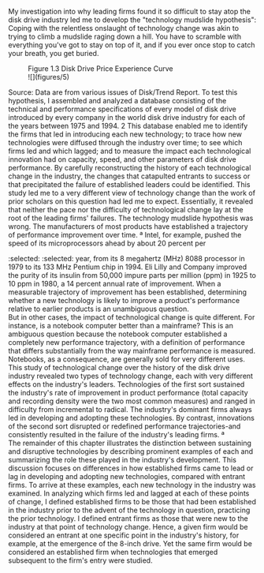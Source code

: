 My investigation into why leading firms found it so difficult to stay atop the disk drive industry led me to develop the "technology mudslide hypothesis": Coping with the relentless onslaught of technology change was akin to trying to climb a mudslide raging down a hill. You have to scramble with everything you've got to stay on top of it, and if you ever once stop to catch your breath, you get buried.  
<figure>  
<figcaption>  
Figure 1.3 Disk Drive Price Experience Curve  
</figcaption>  
![](figures/5)  
<!-- FigureContent="Price per Megabyte (Constant 1982 Dollars) 1,000.00 1977 100.00 1980 10.00 1985 1990 53% Slope 1.00- 0.10 1994 10 100 1,000 10,000 100,000 Cumulative Terabytes Produced" -->  
</figure>  
Source: Data are from various issues of Disk/Trend Report.  
To test this hypothesis, I assembled and analyzed a database consisting of the technical and performance specifications of every model of disk drive introduced by every company in the world disk drive industry for each of the years between 1975 and 1994. 2 This database enabled me to identify the firms that led in introducing each new technology; to trace how new technologies were diffused through the industry over time; to see which firms led and which lagged; and to measure the impact each technological innovation had on capacity, speed, and other parameters of disk drive performance. By carefully reconstructing the history of each technological change in the industry, the changes that catapulted entrants to success or that precipitated the failure of established leaders could be identified.  
This study led me to a very different view of technology change than the work of prior scholars on this question had led me to expect. Essentially, it revealed that neither the pace nor the difficulty of technological change lay at the root of the leading firms' failures. The technology mudslide hypothesis was wrong.  
The manufacturers of most products have established a trajectory of performance improvement over time. ª Intel, for example, pushed the speed of its microprocessors ahead by about 20 percent per  
  

:selected: :selected:
year, from its 8 megahertz (MHz) 8088 processor in 1979 to its 133 MHz Pentium chip in 1994. Eli Lilly and Company improved the purity of its insulin from 50,000 impure parts per million (ppm) in 1925 to 10 ppm in 1980, a 14 percent annual rate of improvement. When a measurable trajectory of improvement has been established, determining whether a new technology is likely to improve a product's performance relative to earlier products is an unambiguous question.  
But in other cases, the impact of technological change is quite different. For instance, is a notebook computer better than a mainframe? This is an ambiguous question because the notebook computer established a completely new performance trajectory, with a definition of performance that differs substantially from the way mainframe performance is measured. Notebooks, as a consequence, are generally sold for very different uses.  
This study of technological change over the history of the disk drive industry revealed two types of technology change, each with very different effects on the industry's leaders. Technologies of the first sort sustained the industry's rate of improvement in product performance (total capacity and recording density were the two most common measures) and ranged in difficulty from incremental to radical. The industry's dominant firms always led in developing and adopting these technologies. By contrast, innovations of the second sort disrupted or redefined performance trajectories-and consistently resulted in the failure of the industry's leading firms. ª  
The remainder of this chapter illustrates the distinction between sustaining and disruptive technologies by describing prominent examples of each and summarizing the role these played in the industry's development. This discussion focuses on differences in how established firms came to lead or lag in developing and adopting new technologies, compared with entrant firms. To arrive at these examples, each new technology in the industry was examined. In analyzing which firms led and lagged at each of these points of change, I defined established firms to be those that had been established in the industry prior to the advent of the technology in question, practicing the prior technology. I defined entrant firms as those that were new to the industry at that point of technology change. Hence, a given firm would be considered an entrant at one specific point in the industry's history, for example, at the emergence of the 8-inch drive. Yet the same firm would be considered an established firm when technologies that emerged subsequent to the firm's entry were studied.  
  
